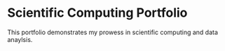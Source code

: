 # Scientific Computing Portfolio
This portfolio demonstrates my prowess in scientific computing and data anaylsis.
